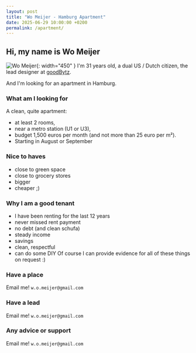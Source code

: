```yaml
---
layout: post
title: "Wo Meijer - Hamburg Apartment"
date: 2025-06-29 10:00:00 +0200
permalink: /apartment/
---
```




## Hi, my name is Wo Meijer

![Wo Meijer](https://womeijer.com/assets/images/wo_pic.jpg){: width="450" }
I'm 31 years old, a dual US / Dutch citizen, the lead designer at [goodBytz](https://www.goodbytz.com/).

And I'm looking for an apartment in Hamburg.

### What am I looking for

A clean, quite apartment:

- at least 2 rooms,
- near a metro station (U1 or U3),
- budget 1,500 euros per month (and not more than 25 euro per m²).
- Starting in August or September

### Nice to haves

- close to green space
- close to grocery stores
- bigger
- cheaper ;)

### Why I am a good tenant

- I have been renting for the last 12 years
- never missed rent payment
- no debt (and clean schufa)
- steady income
- savings
- clean, respectful
- can do some DIY
Of course I can provide evidence for all of these things on request :)

### Have a place

Email me! `w.o.meijer@gmail.com`

### Have a lead

Email me! `w.o.meijer@gmail.com`

### Any advice or support

Email me! `w.o.meijer@gmail.com`
